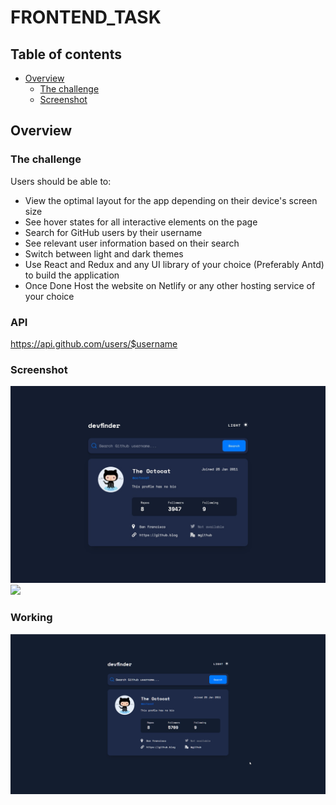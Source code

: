 # FRONTEND_TASK

## Table of contents

- [Overview](#overview)
  - [The challenge](#the-challenge)
  - [Screenshot](#screenshot)

## Overview


### The challenge

Users should be able to:

- View the optimal layout for the app depending on their device's screen size
- See hover states for all interactive elements on the page
- Search for GitHub users by their username
- See relevant user information based on their search
- Switch between light and dark themes
- Use React and Redux and any UI library of your choice (Preferably Antd) to build the application 
- Once Done Host the website on Netlify or any other hosting service of your choice

### API
https://api.github.com/users/$username

### Screenshot

![](./screenshot.jpg)
![](./screenshot1.jpg)


### Working
![](./working.gif)
